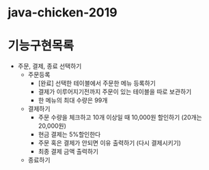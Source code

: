 # java-chicken-2019

# 기능구현목록
* 주문, 결제, 종료 선택하기
  * 주문등록
    * [완료] 선택한 테이블에서 주문한 메뉴 등록하기
    * 결제가 이루어지기전까지 주문이 있는 테이블을 따로 보관하기
    * 한 메뉴의 최대 수량은 99개
  * 결제하기
    * 주문 수량을 체크하고 10개 이상일 때 10,000원 할인하기 (20개는 20,000원)
    * 현금 결제는 5%할인한다
    * 주문 혹은 결제가 안되면 이유 출력하기 (다시 결제시키기)
    * 최종 결제 금액 출력하기
  * 종료하기